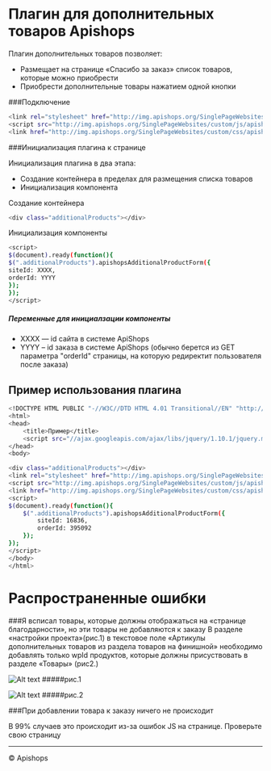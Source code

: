 Плагин для дополнительных товаров Apishops
=========

Плагин дополнительных товаров позволяет:

  - Размещает на странице «Спасибо за заказ» список товаров, которые можно приобрести
  - Приобрести дополнительные товары нажатием одной кнопки


###Подключение
  

```sh
<link rel="stylesheet" href="http://img.apishops.org/SinglePageWebsites/custom/css/apishopsForm.css">
<script src="http://img.apishops.org/SinglePageWebsites/custom/js/apishopsAdditionalProductForm.js"></script>
<link href="http://img.apishops.org/SinglePageWebsites/custom/css/apishopsAdditionalProductForm.css" rel="stylesheet" type="text/css">

```

###Инициализация плагина к странице

Инициализация плагина в два этапа:
  - Создание контейнера в пределах <body> для размещения списка товаров
  - Инициализация компонента
  
Создание контейнера
```sh
<div class="additionalProducts"></div>
```

Инициализация компоненты
```sh
<script>
$(document).ready(function(){
$(".additionalProducts").apishopsAdditionalProductForm({
siteId: XXXX,
orderId: YYYY
});
});
</script>
```

##### Переменные для инициалзации компоненты

* XXXX — id сайта в системе ApiShops
* YYYY – id заказа в системе ApiShops (обычно берется из GET параметра "orderId" страницы, на которую редиректит пользователя после заказа)


Пример использования плагина
----
```sh
<!DOCTYPE HTML PUBLIC "-//W3C//DTD HTML 4.01 Transitional//EN" "http://www.w3.org/TR/html4/loose.dtd">
<html>
<head>
    <title>Пример</title>
    <script src="//ajax.googleapis.com/ajax/libs/jquery/1.10.1/jquery.min.js"></script> 
</head>
<body>

<div class="additionalProducts"></div>
<link rel="stylesheet" href="http://img.apishops.org/SinglePageWebsites/custom/css/apishopsForm.css">
<script src="http://img.apishops.org/SinglePageWebsites/custom/js/apishopsAdditionalProductForm.js"></script>
<link href="http://img.apishops.org/SinglePageWebsites/custom/css/apishopsAdditionalProductForm.css" rel="stylesheet" type="text/css">
<script>
$(document).ready(function(){
    $(".additionalProducts").apishopsAdditionalProductForm({
        siteId: 16836,
        orderId: 395092
    });
});
</script> 
</body>
</html>
```


Распространенные ошибки
=========
###Я всписал товары, которые должны отображаться на «странице благодарности», но эти товары не добавляются к заказу
В разделе «настройки проекта»(рис.1) в текстовое поле «Артикулы дополнительных товаров из раздела товаров на финишной» необходимо добавлять только wpId продуктов, которые должны присуствовать в разделе «Товары» (рис2.)

![Alt text](http://cl.ly/image/0K3u1h0p0u1h/download/screenshot%202014-06-24%20%D0%B2%2018.15.36.png)
#####рис.1

![Alt text](http://cl.ly/image/2w1G2F2b2G3P/download/screenshot%202014-06-24%20%D0%B2%2018.22.02.png)
#####рис.2

###При добавлении товара к заказу ничего не происходит

В 99% случаев это происходит из-за ошибок JS на странице. Проверьте свою страницу


----
© Apishops 